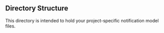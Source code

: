 ## Directory Structure

This directory is intended to hold your project-specific notification model files.
